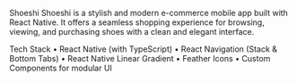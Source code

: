 Shoeshi
Shoeshi is a stylish and modern e-commerce mobile app built with React Native. It offers a seamless shopping experience for browsing, viewing, and purchasing shoes with a clean and elegant interface.

Tech Stack
• React Native (with TypeScript)
• React Navigation (Stack & Bottom Tabs)
• React Native Linear Gradient
• Feather Icons
• Custom Components for modular UI
